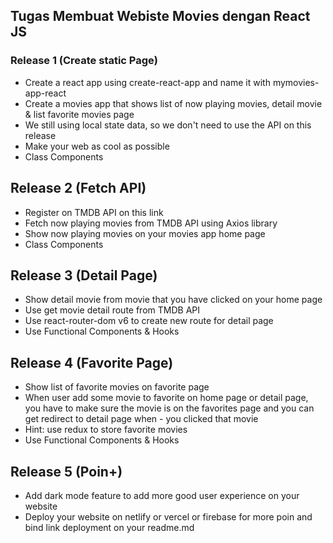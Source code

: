 ## Tugas Membuat Webiste Movies dengan React JS

### Release 1 (Create static Page)
- Create a react app using create-react-app and name it with mymovies-app-react 
- Create a movies app that shows list of now playing movies, detail movie & list favorite movies page
- We still using local state data, so we don't need to use the API on this release
- Make your web as cool as possible
- Class Components

## Release 2 (Fetch API)
- Register on TMDB API on this link 
- Fetch now playing movies from TMDB API using Axios library
- Show now playing movies on your movies app home page
- Class Components

## Release 3 (Detail Page)
- Show detail movie from movie that you have clicked on your home page
- Use get movie detail route from TMDB API
- Use react-router-dom v6 to create new route for detail page
- Use Functional Components & Hooks

## Release 4 (Favorite Page)
- Show list of favorite movies on favorite page
- When user add some movie to favorite on home page or detail page, you have to make sure the movie is on the favorites page and you can get redirect to detail page when - you clicked that movie
- Hint: use redux to store favorite movies
- Use Functional Components & Hooks

## Release 5 (Poin+)
- Add dark mode feature to add more good user experience on your website
- Deploy your website on netlify or vercel or firebase for more poin and bind link deployment on your readme.md
